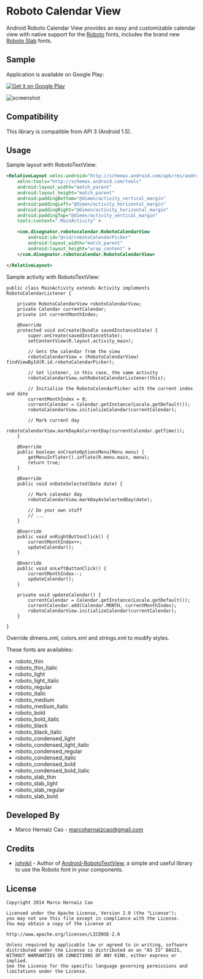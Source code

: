 Roboto Calendar View
==============

Android Roboto Calendar View provides an easy and customizable calendar view with native support for the [Roboto](http://developer.android.com/design/style/typography.html) fonts, includes the brand new [Roboto Slab](http://www.google.com/fonts/specimen/Roboto+Slab) fonts.

Sample
------

Application is available on Google Play:

<a href="https://play.google.com/store/apps/details?id=com.disegnator.robotocalendarsample">
  <img alt="Get it on Google Play"
     src="http://www.android.com/images/brand/get_it_on_play_logo_small.png" />
</a>

![screenshot][1]


Compatibility
-------------

This library is compatible from API 3 (Android 1.5).


Usage
-----

Sample layout with RobotoTextView:

``` xml
<RelativeLayout xmlns:android="http://schemas.android.com/apk/res/android"
    xmlns:tools="http://schemas.android.com/tools"
    android:layout_width="match_parent"
    android:layout_height="match_parent"
    android:paddingBottom="@dimen/activity_vertical_margin"
    android:paddingLeft="@dimen/activity_horizontal_margin"
    android:paddingRight="@dimen/activity_horizontal_margin"
    android:paddingTop="@dimen/activity_vertical_margin"
    tools:context=".MainActivity" >

    <com.disegnator.robotocalendar.RobotoCalendarView
        android:id="@+id/robotoCalendarPicker"
        android:layout_width="match_parent"
        android:layout_height="wrap_content" >
    </com.disegnator.robotocalendar.RobotoCalendarView>

</RelativeLayout>
```

Sample activity with RobotoTextView:

```
public class MainActivity extends Activity implements RobotoCalendarListener {

	private RobotoCalendarView robotoCalendarView;
	private Calendar currentCalendar;
	private int currentMonthIndex;

	@Override
	protected void onCreate(Bundle savedInstanceState) {
		super.onCreate(savedInstanceState);
		setContentView(R.layout.activity_main);

		// Gets the calendar from the view
		robotoCalendarView = (RobotoCalendarView) findViewById(R.id.robotoCalendarPicker);

		// Set listener, in this case, the same activity
		robotoCalendarView.setRobotoCalendarListener(this);

		// Initialize the RobotoCalendarPicker with the current index and date
		currentMonthIndex = 0;
		currentCalendar = Calendar.getInstance(Locale.getDefault());
		robotoCalendarView.initializeCalendar(currentCalendar);

		// Mark current day
		robotoCalendarView.markDayAsCurrentDay(currentCalendar.getTime());
	}

	@Override
	public boolean onCreateOptionsMenu(Menu menu) {
		getMenuInflater().inflate(R.menu.main, menu);
		return true;
	}

	@Override
	public void onDateSelected(Date date) {

		// Mark calendar day
		robotoCalendarView.markDayAsSelectedDay(date);

		// Do your own stuff
		// ...
	}

	@Override
	public void onRightButtonClick() {
		currentMonthIndex++;
		updateCalendar();
	}

	@Override
	public void onLeftButtonClick() {
		currentMonthIndex--;
		updateCalendar();
	}

	private void updateCalendar() {
		currentCalendar = Calendar.getInstance(Locale.getDefault());
		currentCalendar.add(Calendar.MONTH, currentMonthIndex);
		robotoCalendarView.initializeCalendar(currentCalendar);
	}

}
```

Override dimens.xml, colors.xml and strings.xml to modify styles.

These fonts are availables:

* roboto_thin
* roboto_thin_italic
* roboto_light
* roboto_light_italic
* roboto_regular
* roboto_italic
* roboto_medium
* roboto_medium_italic
* roboto_bold
* roboto_bold_italic
* roboto_black
* roboto_black_italic
* roboto_condensed_light
* roboto_condensed_light_italic
* roboto_condensed_regular
* roboto_condensed_italic
* roboto_condensed_bold
* roboto_condensed_bold_italic
* roboto_slab_thin
* roboto_slab_light
* roboto_slab_regular
* roboto_slab_bold


Developed By
------------
* Marco Hernaiz Cao - <marcohernaizcao@gmail.com>
 
Credits
-------

 * [johnkil][2] - Author of [Android-RobotoTextView][3], a simple and useful library to use the Roboto font in your components. 

License
-------

    Copyright 2014 Marco Hernaiz Cao
    
    Licensed under the Apache License, Version 2.0 (the "License");
    you may not use this file except in compliance with the License.
    You may obtain a copy of the License at
    
    http://www.apache.org/licenses/LICENSE-2.0
    
    Unless required by applicable law or agreed to in writing, software
    distributed under the License is distributed on an "AS IS" BASIS,
    WITHOUT WARRANTIES OR CONDITIONS OF ANY KIND, either express or implied.
    See the License for the specific language governing permissions and
    limitations under the License.

[1]: http://i62.tinypic.com/kf1d05.jpg
[2]: https://github.com/johnkil
[3]: https://github.com/johnkil/Android-RobotoTextView
